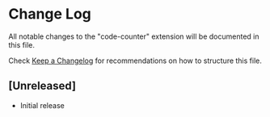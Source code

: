 # Change Log

All notable changes to the "code-counter" extension will be documented in this file.

Check [Keep a Changelog](http://keepachangelog.com/) for recommendations on how to structure this file.

## [Unreleased]

- Initial release